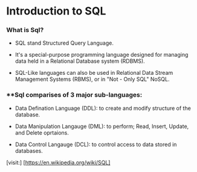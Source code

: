 # **Introduction to SQL**

### **What is Sql?**

- SQL stand Structured Query Language.

- It's a special-purpose programming language designed for managing data held in a Relational Database system (RDBMS).

- SQL-Like languages can also be used in Relational Data Stream Management Systems (RBMS), or in "Not - Only SQL" NoSQL.

### **Sql comparises of 3 major sub-languages:

- Data Defination Language (DDL): to create and modify structure of the database.

- Data Manipulation Langauge (DML): to perform; Read, Insert, Update, and Delete oprtaions.

- Data Control Langauge (DCL): to control access to data stored in databases.

[visit:] [https://en.wikipedia.org/wiki/SQL]
